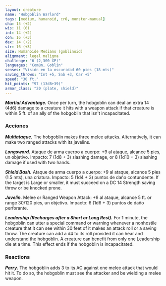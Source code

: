 ```yaml
---
layout: creature
name: "Hobgoblin Warlord"
tags: [medium, humanoid, cr6, monster-manual]
cha: 15 (+2)
wis: 11 (0)
int: 14 (+2)
con: 16 (+3)
dex: 14 (+2)
str: 16 (+3)
size: Humanoide Mediano (goblinoid)
alignment: legal maligna
challenge: "6 (2,300 XP)"
languages: "Común, Goblin"
senses: "Visión en la oscuridad 60 pies (18 mts)"
saving_throws: "Int +5, Sab +3, Car +5"
speed: "30 ft."
hit_points: "97 (13d8+39)"
armor_class: "20 (plate, shield)"
---
```


***Martial Advantage.*** Once per turn, the hobgoblin can deal an extra 14 (4d6) damage to a creature it hits with a weapon attack if that creature is within 5 ft. of an ally of the hobgoblin that isn't incapacitated.

### Acciones

***Multiataque.*** The hobgoblin makes three melee attacks. Alternatively, it can make two ranged attacks with its javelins.

***Longsword.*** Ataque de arma cuerpo a cuerpo: +9 al ataque, alcance 5 pies, un objetivo. Impacto: 7 (1d8 + 3) slashing damage, or 8 (1d10 + 3) slashing damage if used with two hands.

***Shield Bash.*** Ataque de arma cuerpo a cuerpo: +9 al ataque, alcance 5 pies (1.5 mts), una criatura. Impacto: 5 (1d4 + 3) puntos de daño contundente. If the target is Large or smaller, it must succeed on a DC 14 Strength saving throw or be knocked prone.

***Javelin.*** Melee or Ranged Weapon Attack: +9 al ataque, alcance 5 ft. or range 30/120 pies, un objetivo. Impacto: 6 (1d6 + 3) puntos de daño perforante.

***Leadership (Recharges after a Short or Long Rest).*** For 1 minute, the hobgoblin can utter a special command or warning whenever a nonhostile creature that it can see within 30 feet of it makes an attack roll or a saving throw. The creature can add a d4 to its roll provided it can hear and understand the hobgoblin. A creature can benefit from only one Leadership die at a time. This effect ends if the hobgoblin is incapacitated.

### Reactions

***Parry.*** The hobgoblin adds 3 to its AC against one melee attack that would hit it. To do so, the hobgoblin must see the attacker and be wielding a melee weapon.